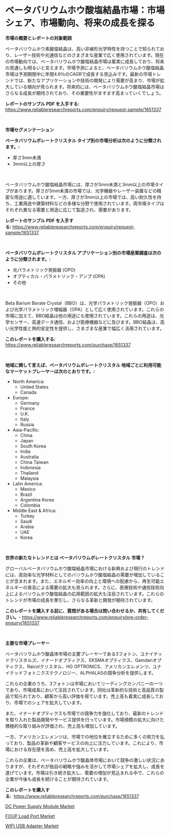 <p><h1>ベータバリウムホウ酸塩結晶市場：市場シェア、市場動向、将来の成長を探る</h1></p><p><strong>市場の概要とレポートの対象範囲</strong></p>
<p><p>ベータバリウムホウ素酸塩結晶は、高い非線形光学特性を持つことで知られており、レーザー技術や光通信などのさまざまな産業で広く使用されています。現在の市場動向では、ベータバリウムホウ酸塩結晶市場は着実に成長しており、将来の見通しも明るいと言えます。市場予測によると、ベータバリウムホウ酸塩結晶市場は予測期間中に年間4.6％のCAGRで成長する見込みです。最新の市場トレンドでは、新たなアプリケーションや技術の開発により需要が高まり、市場が拡大している傾向が見られます。将来的には、ベータバリウムホウ酸塩結晶市場はさらなる成長が期待されており、その重要性がますます高まっていくでしょう。</p></p>
<p><strong>レポートのサンプル PDF を入手する:</strong> <a href="https://www.reliableresearchreports.com/enquiry/request-sample/1651337">https://www.reliableresearchreports.com/enquiry/request-sample/1651337</a></p>
<p>&nbsp;</p>
<p><strong>市場セグメンテーション</strong></p>
<p><strong>ベータバリウムボレートクリスタル タイプ別の市場分析は次のように分類されます。:</strong></p>
<p><ul><li>厚さ3mm未満</li><li>3mm以上の厚さ</li></ul></p>
<p>&nbsp;</p>
<p><p>ベータバリウムホウ酸塩結晶市場には、厚さが3mm未満と3mm以上の市場タイプがあります。厚さが3mm未満の市場では、光学機器やレーザー装置などの精密な用途に適しています。一方、厚さが3mm以上の市場では、高い耐久性を持ち、工業用途や建築材料などの多様な分野で使用されています。両市場タイプはそれぞれ異なる需要と用途に応じて製造され、需要があります。</p></p>
<p><strong>レポートのサンプル PDF を入手する:</strong>&nbsp;<a href="https://www.reliableresearchreports.com/enquiry/request-sample/1651337">https://www.reliableresearchreports.com/enquiry/request-sample/1651337</a></p>
<p>&nbsp;</p>
<p><strong> ベータバリウムボレートクリスタル アプリケーション別の市場産業調査は次のように分類されます。:</strong></p>
<p><ul><li>光パラメトリック発振器 (OPO)</li><li>オプティカル・パラメトリック・アンプ (OPA)</li><li>その他</li></ul></p>
<p>&nbsp;</p>
<p><p>Beta Barium Borate Crystal（BBO）は、光学パラメトリック発振器（OPO）および光学パラメトリック増幅器（OPA）として広く使用されています。これらの市場に加えて、BBO結晶は他の用途にも使用されています。これらの用途は、光学センサー、高速データ通信、および医療機器などに及びます。BBO結晶は、高い光学性能と熱的安定性を提供し、さまざまな産業で幅広く活用されています。</p></p>
<p><strong>このレポートを購入する:</strong>&nbsp; <a href="https://www.reliableresearchreports.com/purchase/1651337">https://www.reliableresearchreports.com/purchase/1651337</a></p>
<p>&nbsp;</p>
<p><strong>地域に関して言えば、ベータバリウムボレートクリスタル 地域ごとに利用可能なマーケットプレーヤーは次のとおりです。:</strong></p>
<p><ul>
    <li>
        North America:
        <ul>
            <li>United States</li>
            <li>Canada</li>
        </ul>
    </li>
    <li>
        Europe:
        <ul>
            <li>Germany</li>
            <li>France</li>
            <li>U.K.</li>
            <li>Italy</li>
            <li>Russia</li>
        </ul>
    </li>
    <li>
        Asia-Pacific:
        <ul>
            <li>China</li>
            <li>Japan</li>
            <li>South Korea</li>
            <li>India</li>
            <li>Australia</li>
            <li>China Taiwan</li>
            <li>Indonesia</li>
            <li>Thailand</li>
            <li>Malaysia</li>
        </ul>
    </li>
    <li>
        Latin America:
        <ul>
            <li>Mexico</li>
            <li>Brazil</li>
            <li>Argentina Korea</li>
            <li>Colombia</li>
        </ul>
    </li>
    <li>
        Middle East & Africa:
        <ul>
            <li>Turkey</li>
            <li>Saudi</li>
            <li>Arabia</li>
            <li>UAE</li>
            <li>Korea</li>
        </ul>
    </li>
    </ul></p>
<p>&nbsp;</p>
<p><strong>世界の新たなトレンドとは ベータバリウムボレートクリスタル 市場？</strong></p>
<p><p>グローバルベータバリウムホウ酸塩結晶市場における新興および現行のトレンドには、高効率な光学材料としてのバリウムホウ酸塩結晶の需要が増加していることが含まれます。また、エネルギー効率の向上と環境への配慮から、再生可能エネルギーの普及による需要の拡大も見られます。さらに、医療技術や通信技術向上によるバリウムホウ酸塩結晶の応用範囲の拡大も注目されています。これらのトレンドが市場の成長を牽引し、さらなる革新と開発が期待されています。</p></p>
<p><strong>このレポートを購入する前に、質問がある場合は問い合わせるか、共有してください。</strong>- <a href="https://www.reliableresearchreports.com/enquiry/pre-order-enquiry/1651337">https://www.reliableresearchreports.com/enquiry/pre-order-enquiry/1651337</a></p>
<p>&nbsp;</p>
<p><strong>主要な市場プレーヤー</strong></p>
<p><p>ベータバリウムホウ酸晶体市場の主要プレーヤーである3フォトン、ユナイテッドクリスタルズ、イナードオプティクス、EKSMAオプティクス、Gamdanオプティクス、Raicolクリスタル、HG OPTRONICS、アメリカンエレメンツ、ユナイテッドフォトニクステクノロジー、ALPHALASの競争分析を提供します。</p><p>これらの企業のうち、3フォトンは市場においてリーディングカンパニーの一つであり、市場成長において注目されています。同社は革新的な技術と高品質の製品で知られており、顧客から高い評価を得ています。売上高も着実に成長しており、市場でのシェアを拡大しています。</p><p>また、イナードオプティクスも市場での競争力を強化しており、最新のトレンドを取り入れた製品開発やサービス提供を行っています。市場規模の拡大に向けた積極的な取り組みが評価され、売上高も増加しています。</p><p>一方、アメリカンエレメンツは、市場での地位を確立するために多くの努力を払っており、製品の革新や顧客サービスの向上に注力しています。これにより、市場における存在感を高め、売上高を拡大しています。</p><p>これらの企業は、ベータバリウムホウ酸晶体市場において競争の激しい状況にありますが、それぞれが独自の戦略や強みを活かして市場シェアを拡大し、成長を遂げています。市場は引き続き拡大し、需要の増加が見込まれる中で、これらの企業が今後も成長を続けることが期待されています。</p></p>
<p><strong>このレポートを購入する:</strong>&nbsp;&nbsp;<a href="https://www.reliableresearchreports.com/purchase/1651337">https://www.reliableresearchreports.com/purchase/1651337</a></p>
<p><p><a href="https://github.com/Sarissaschmalingtr6fz2739/Market-Research-Report-List-1/blob/main/dc-power-supply-module-market.md">DC Power Supply Module Market</a></p><p><a href="https://github.com/WillieWoodard/Market-Research-Report-List-4/blob/main/foup-load-port-market.md">FOUP Load Port Market</a></p><p><a href="https://github.com/marloy8/Market-Research-Report-List-3/blob/main/wifi-usb-adapter-market.md">WIFI USB Adapter Market</a></p></p>